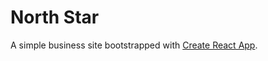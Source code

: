 # North Star

A simple business site bootstrapped with [Create React App](https://github.com/facebook/create-react-app).

